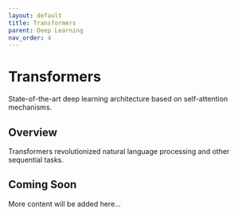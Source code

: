 ```yaml
---
layout: default
title: Transformers
parent: Deep Learning
nav_order: 4
---
```


# Transformers

State-of-the-art deep learning architecture based on self-attention mechanisms.

## Overview

Transformers revolutionized natural language processing and other sequential tasks.

## Coming Soon

More content will be added here...
